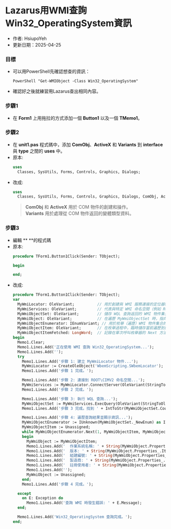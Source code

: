 # Lazarus用WMI查詢Win32_OperatingSystem資訊
+ 作者: HsiupoYeh
+ 更新日期：2025-04-25

### 目標
+ 可以用PowerShell先確認想查的資訊：
  ```
  PowerShell "Get-WMIObject -Class Win32_OperatingSystem"
  ```
+ 確認好之後就練習用Lazarus查出相同內容。

### 步驟1
+ 在 **Form1** 上用拖拉的方式添加一個 **Button1** 以及一個 **TMemo1**。

### 步驟2
+ 在 **unit1.pas** 程式碼中，添加 **ComObj**、**ActiveX** 和 **Variants** 到 **interface** 與 **type** 之間的 **uses** 中。
+ 原本:  
  ```pascal
  uses
    Classes, SysUtils, Forms, Controls, Graphics, Dialogs; 
  ```
+ 改成:  
  ```pascal
  uses
    Classes, SysUtils, Forms, Controls, Graphics, Dialogs, ComObj, ActiveX, Variants; 
  ```
  > **ComObj** 和 **ActiveX** 用於 COM 物件的創建和操作。  
  > **Variants** 用於處理從 COM 物件返回的變體類型資料。  

### 步驟3
+ 編輯 ** **的程式碼
+ 原本:
  ```pascal
  procedure TForm1.Button1Click(Sender: TObject);
  
  begin
  
  end;   
  ```
+ 改成:
  ```pascal
  procedure TForm1.Button1Click(Sender: TObject);
  var
    MyWmiLocator: OleVariant;          // 用於創建與 WMI 服務連接的定位器物件；注意：使用 OleVariant 需要 uses Variants 單元
    MyWmiServices: OleVariant;         // 代表與特定 WMI 命名空間（例如 ROOT\CIMV2）的連接；注意：使用 OleVariant 需要 uses Variants 單元
    MyWmiObjectSet: OleVariant;        // 儲存 WQL 查詢返回的 WMI 物件集合（可能包含多個物件）；注意：使用 OleVariant 需要 uses Variants 單元
    MyWmiObject: OleVariant;           // 在遍歷 MyWmiObjectSet 時，指向集合中的單個 WMI 物件；注意：使用 OleVariant 需要 uses Variants 單元
    MyWmiObjectEnumerator: IEnumVariant; // 用於枚舉（遍歷）WMI 物件集合的 COM 介面，讓我們可以逐個訪問物件
    MyWmiObjectItem: OleVariant;       // 在枚舉過程中，臨時儲存當前遍歷到的單個 WMI 物件；注意：使用 OleVariant 需要 uses Variants 單元
    MyWmiObjectItemFetched: LongWord;  // 記錄在單次呼叫枚舉器的 Next 方法時，實際成功獲取的 WMI 物件的數量
  begin
    Memo1.Clear;
    Memo1.Lines.Add('正在使用 WMI 查詢 Win32_OperatingSystem...');
    Memo1.Lines.Add('');
    try
      Memo1.Lines.Add('步驟 1: 建立 MyWmiLocator 物件...');
      MyWmiLocator := CreateOleObject('WbemScripting.SWbemLocator');
      Memo1.Lines.Add('步驟 1 完成。');
  
      Memo1.Lines.Add('步驟 2: 連接到 ROOT\CIMV2 命名空間...');
      MyWmiServices := MyWmiLocator.ConnectServer(OleVariant(StringToOleStr('.')), OleVariant(StringToOleStr('ROOT\CIMV2')), OleVariant(StringToOleStr('')), OleVariant(StringToOleStr('')));
      Memo1.Lines.Add('步驟 2 完成。');
  
      Memo1.Lines.Add('步驟 3: 執行 WQL 查詢...');
      MyWmiObjectSet := MyWmiServices.ExecQuery(OleVariant(StringToOleStr('SELECT Caption, Version, BuildNumber, Manufacturer, RegisteredUser FROM Win32_OperatingSystem')));
      Memo1.Lines.Add('步驟 3 完成。找到 ' + IntToStr(MyWmiObjectSet.Count) + ' 個作業系統實例。');
  
      Memo1.Lines.Add('步驟 4: 遍歷查詢結果並顯示資訊...');
      MyWmiObjectEnumerator := IUnknown(MyWmiObjectSet._NewEnum) as IEnumVariant;
      MyWmiObjectItem := Unassigned;
      while MyWmiObjectEnumerator.Next(1, MyWmiObjectItem, MyWmiObjectItemFetched) = 0 do
      begin
        MyWmiObject := MyWmiObjectItem;
        Memo1.Lines.Add('  作業系統名稱: ' + String(MyWmiObject.Properties_.Item('Caption').Value));
        Memo1.Lines.Add('  版本: ' + String(MyWmiObject.Properties_.Item('Version').Value));
        Memo1.Lines.Add('  組建編號: ' + String(MyWmiObject.Properties_.Item('BuildNumber').Value));
        Memo1.Lines.Add('  製造商: ' + String(MyWmiObject.Properties_.Item('Manufacturer').Value));
        Memo1.Lines.Add('  註冊使用者: ' + String(MyWmiObject.Properties_.Item('RegisteredUser').Value));
        Memo1.Lines.Add('');
        MyWmiObject := Unassigned;
      end;
      Memo1.Lines.Add('步驟 4 完成。');
  
    except
      on E: Exception do
        Memo1.Lines.Add('查詢 WMI 時發生錯誤: ' + E.Message);
    end;
  
    Memo1.Lines.Add('Win32_OperatingSystem 查詢完成。');
  end;       
  ```
